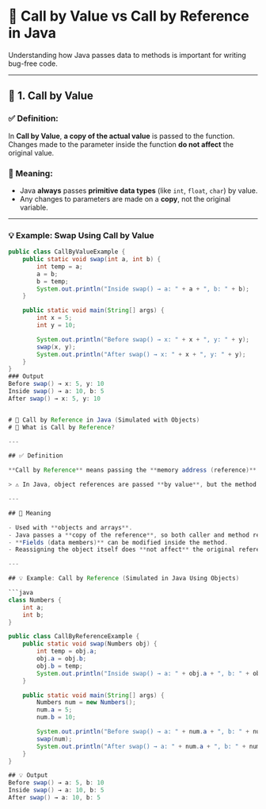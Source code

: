 # 🔁 Call by Value vs Call by Reference in Java

Understanding how Java passes data to methods is important for writing bug-free code.

---

## 📘 1. Call by Value

### ✅ Definition:
In **Call by Value**, **a copy of the actual value** is passed to the function. Changes made to the parameter inside the function **do not affect** the original value.

### 📙 Meaning:
- Java **always** passes **primitive data types** (like `int`, `float`, `char`) by value.
- Any changes to parameters are made on a **copy**, not the original variable.

---

### 💡 Example: Swap Using Call by Value

```java
public class CallByValueExample {
    public static void swap(int a, int b) {
        int temp = a;
        a = b;
        b = temp;
        System.out.println("Inside swap() → a: " + a + ", b: " + b);
    }

    public static void main(String[] args) {
        int x = 5;
        int y = 10;

        System.out.println("Before swap() → x: " + x + ", y: " + y);
        swap(x, y);
        System.out.println("After swap() → x: " + x + ", y: " + y);
    }
}
### Output
Before swap() → x: 5, y: 10  
Inside swap() → a: 10, b: 5  
After swap() → x: 5, y: 10


# 🔁 Call by Reference in Java (Simulated with Objects)
# 📌 What is Call by Reference?

---

## ✅ Definition

**Call by Reference** means passing the **memory address (reference)** of a variable to a method so that changes affect the original object.

> ⚠️ In Java, object references are passed **by value**, but the method receives the reference to the object, which allows modifying its contents.

---

## 📙 Meaning

- Used with **objects and arrays**.
- Java passes a **copy of the reference**, so both caller and method refer to the **same object**.
- **Fields (data members)** can be modified inside the method.
- Reassigning the object itself does **not affect** the original reference.

---

## 💡 Example: Call by Reference (Simulated in Java Using Objects)

```java
class Numbers {
    int a;
    int b;
}

public class CallByReferenceExample {
    public static void swap(Numbers obj) {
        int temp = obj.a;
        obj.a = obj.b;
        obj.b = temp;
        System.out.println("Inside swap() → a: " + obj.a + ", b: " + obj.b);
    }

    public static void main(String[] args) {
        Numbers num = new Numbers();
        num.a = 5;
        num.b = 10;

        System.out.println("Before swap() → a: " + num.a + ", b: " + num.b);
        swap(num);
        System.out.println("After swap() → a: " + num.a + ", b: " + num.b);
    }
}

## 💡 Output
Before swap() → a: 5, b: 10  
Inside swap() → a: 10, b: 5  
After swap() → a: 10, b: 5
